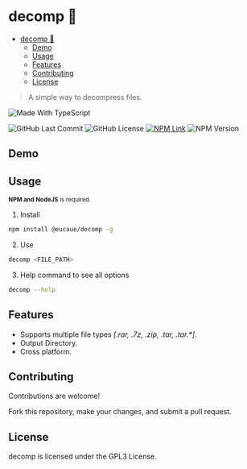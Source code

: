 # decomp 📁

<!--toc:start-->
- [decomp 📁](#decomp-📁)
  - [Demo](#demo)
  - [Usage](#usage)
  - [Features](#features)
  - [Contributing](#contributing)
  - [License](#license)
<!--toc:end-->

> A simple way to decompress files.

![Made With TypeScript](https://img.shields.io/badge/Made%20with-TypeScript-blue?style=for-the-badge&logo=TypeScript)

![GitHub Last Commit](https://img.shields.io/github/last-commit/eucaue/decomp.svg)
![GitHub License](https://img.shields.io/github/license/eucaue/decomp)
[![NPM Link](https://img.shields.io/badge/npm-link-blue)](https://www.npmjs.com/package/@eucaue/decomp)
![NPM Version](https://img.shields.io/npm/v/%40eucaue%2Fdecomp)

## Demo

## Usage

<small><strong>NPM and NodeJS</strong> is required.</small>

1. Install

```sh
npm install @eucaue/decomp -g
```

2. Use

```sh
decomp <FILE_PATH>
```

3. Help command to see all options

```sh
decomp --help
```

## Features

- Supports multiple file types _[.rar, .7z, .zip, .tar, .tar.*]_.
- Output Directory.
- Cross platform.

## Contributing

Contributions are welcome!

Fork this repository, make your changes, and submit a pull request.

## License

decomp is licensed under the GPL3 License.
